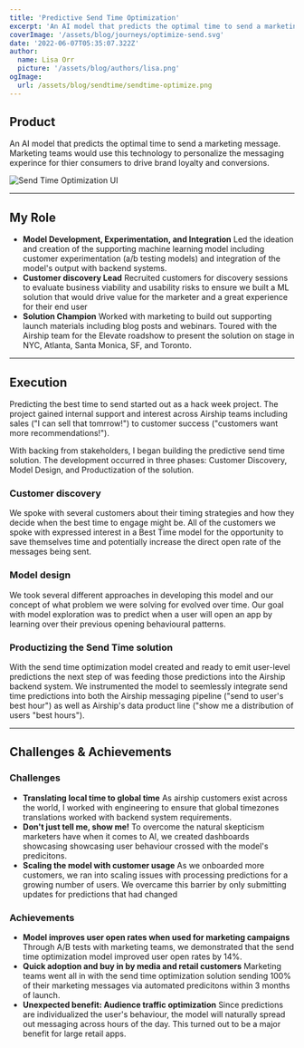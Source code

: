 ```yaml
---
title: 'Predictive Send Time Optimization'
excerpt: 'An AI model that predicts the optimal time to send a marketing message. Marketing teams would use this technology to personalize the messaging experince for thier consumers to drive brand loyalty and conversions.'
coverImage: '/assets/blog/journeys/optimize-send.svg'
date: '2022-06-07T05:35:07.322Z'
author:
  name: Lisa Orr
  picture: '/assets/blog/authors/lisa.png'
ogImage:
  url: /assets/blog/sendtime/sendtime-optimize.png
---
```


## Product

An AI model that predicts the optimal time to send a marketing message. Marketing teams would use this technology to personalize the messaging experince for thier consumers to drive brand loyalty and conversions.
 
![Send Time Optimization UI](/assets/blog/sendtime/sendtimecover.png)

 ---

## My Role

* **Model Development, Experimentation, and Integration** Led the ideation and creation of the supporting machine learning model including customer experimentation (a/b testing models) and integration of the model's output with backend systems.
* **Customer discovery Lead** Recruited customers for discovery sessions to evaluate business viability and usability risks to ensure we built a ML solution that would drive value for the marketer and a great experience for their end user
* **Solution Champion** Worked with marketing to build out supporting launch materials including blog posts and webinars. Toured with the Airship team for the Elevate roadshow to present the solution on stage in NYC, Atlanta, Santa Monica, SF, and Toronto. 

---

## Execution

Predicting the best time to send started out as a hack week project. The project gained internal support and interest across Airship teams including sales ("I can sell that tomrrow!") to customer success ("customers want more recommendations!").

With backing from stakeholders, I began building the predictive send time solution. The development occurred in three phases: Customer Discovery, Model Design, and Productization of the solution.  

### Customer discovery 
We spoke with several customers about their timing strategies and how they decide when the best time to engage might be. All of the customers we spoke with expressed interest in a Best Time model for the opportunity to save themselves time and potentially increase the direct open rate of the messages being sent.

### Model design

We took several different approaches in developing this model and our concept of what problem we were solving for evolved over time. Our goal with model exploration was to predict when a user will open an app by learning over their previous opening behavioural patterns.

### Productizing the Send Time solution

With the send time optimization model created and ready to emit user-level predictions the next step of was feeding those predictions into the Airship backend system. We instrumented the model to seemlessly integrate send time predictions into both the Airship messaging pipeline ("send to user's best hour") as well as Airship's data product line ("show me a distribution of users "best hours"). 

---

## Challenges & Achievements

### Challenges
* **Translating local time to global time** As airship customers exist across the world, I worked with engineering to ensure that global timezones translations worked with backend system requirements. 
* **Don't just tell me, show me!** To overcome the natural skepticism marketers have when it comes to AI, we created dashboards showcasing showcasing user behaviour crossed with the model's predicitons. 
* **Scaling the model with customer usage** As we onboarded more customers, we ran into scaling issues with processing predictions for a growing number of users. We overcame this barrier by only submitting updates for predictions that had changed

### Achievements
* **Model improves user open rates when used for marketing campaigns** Through A/B tests with marketing teams, we demonstrated that the send time optimization model improved user open rates by 14%. 
* **Quick adoption and buy in by media and retail customers** Marketing teams went all in with the send time optimization solution sending 100% of their marketing messages via automated predicitons within 3 months of launch. 
* **Unexpected benefit: Audience traffic optimization** Since predictions are individualized the user's behaviour, the model will naturally spread out messaging across hours of the day. This turned out to be a major benefit for large retail apps.
